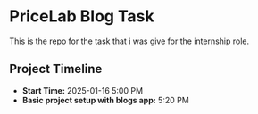 # PriceLab Blog Task
 This is the repo for the task that i was give for the internship role. 

## Project Timeline
- **Start Time:** 2025-01-16 5:00 PM
- **Basic project setup with blogs app:** 5:20 PM
